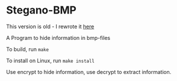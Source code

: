 Stegano-BMP
===========

This version is old - I rewrote it [here](https://github.com/feider/stegano)

A Program to hide information in bmp-files

To build, run `make`

To install on Linux, run `make install`

Use encrypt to hide information, use decrypt to extract information.
